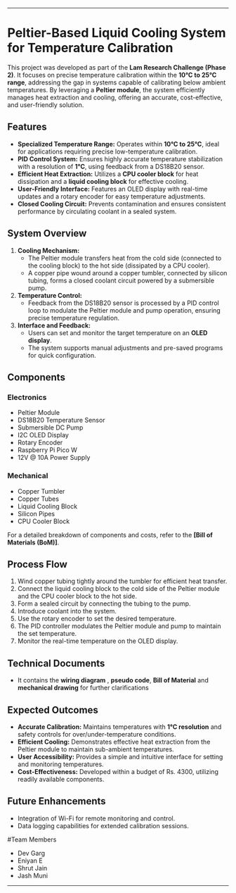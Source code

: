   

---

# Peltier-Based Liquid Cooling System for Temperature Calibration  

This project was developed as part of the **Lam Research Challenge (Phase 2)**. It focuses on precise temperature calibration within the **10°C to 25°C range**, addressing the gap in systems capable of calibrating below ambient temperatures. By leveraging a **Peltier module**, the system efficiently manages heat extraction and cooling, offering an accurate, cost-effective, and user-friendly solution.  

## Features  
- **Specialized Temperature Range:** Operates within **10°C to 25°C**, ideal for applications requiring precise low-temperature calibration.  
- **PID Control System:** Ensures highly accurate temperature stabilization with a resolution of **1°C**, using feedback from a DS18B20 sensor.  
- **Efficient Heat Extraction:** Utilizes a **CPU cooler block** for heat dissipation and a **liquid cooling block** for effective cooling.  
- **User-Friendly Interface:** Features an OLED display with real-time updates and a rotary encoder for easy temperature adjustments.  
- **Closed Cooling Circuit:** Prevents contamination and ensures consistent performance by circulating coolant in a sealed system.  

## System Overview  
1. **Cooling Mechanism:**  
   - The Peltier module transfers heat from the cold side (connected to the cooling block) to the hot side (dissipated by a CPU cooler).  
   - A copper pipe wound around a copper tumbler, connected by silicon tubing, forms a closed coolant circuit powered by a submersible pump.  
2. **Temperature Control:**  
   - Feedback from the DS18B20 sensor is processed by a PID control loop to modulate the Peltier module and pump operation, ensuring precise temperature regulation.  
3. **Interface and Feedback:**  
   - Users can set and monitor the target temperature on an **OLED display**.  
   - The system supports manual adjustments and pre-saved programs for quick configuration.  

## Components  
### Electronics  
- Peltier Module  
- DS18B20 Temperature Sensor  
- Submersible DC Pump  
- I2C OLED Display  
- Rotary Encoder  
- Raspberry Pi Pico W  
- 12V @ 10A Power Supply  

### Mechanical  
- Copper Tumbler  
- Copper Tubes  
- Liquid Cooling Block  
- Silicon Pipes  
- CPU Cooler Block  

For a detailed breakdown of components and costs, refer to the **[Bill of Materials (BoM)]**.  

## Process Flow  
1. Wind copper tubing tightly around the tumbler for efficient heat transfer.  
2. Connect the liquid cooling block to the cold side of the Peltier module and the CPU cooler block to the hot side.  
3. Form a sealed circuit by connecting the tubing to the pump.  
4. Introduce coolant into the system.  
5. Use the rotary encoder to set the desired temperature.  
6. The PID controller modulates the Peltier module and pump to maintain the set temperature.  
7. Monitor the real-time temperature on the OLED display.  

## Technical Documents
 - It contains the **wiring diagram** , **pseudo code**, **Bill of Material** and **mechanical drawing** for further clarifications

## Expected Outcomes  
- **Accurate Calibration:** Maintains temperatures with **1°C resolution** and safety controls for over/under-temperature conditions.  
- **Efficient Cooling:** Demonstrates effective heat extraction from the Peltier module to maintain sub-ambient temperatures.  
- **User Accessibility:** Provides a simple and intuitive interface for setting and monitoring temperatures.  
- **Cost-Effectiveness:** Developed within a budget of Rs. 4300, utilizing readily available components.  

## Future Enhancements  
- Integration of Wi-Fi for remote monitoring and control.  
- Data logging capabilities for extended calibration sessions.    

#Team Members
- Dev Garg
- Eniyan E
- Shrut Jain
- Jash Muni

---

